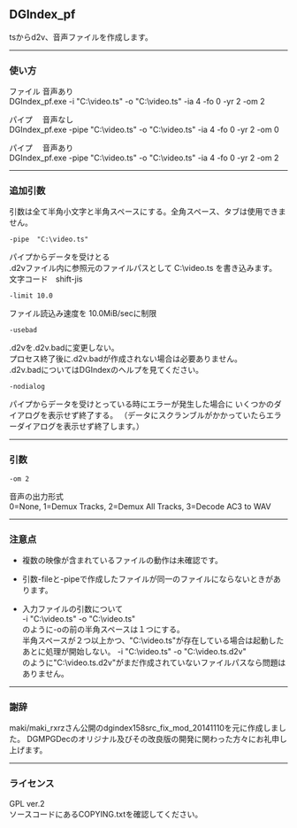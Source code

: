 ﻿
## DGIndex_pf

tsからd2v、音声ファイルを作成します。



------------------------------------------------------------------
### 使い方
ファイル  音声あり  
DGIndex_pf.exe  -i "C:\video.ts" -o "C:\video.ts"     -ia 4 -fo 0 -yr 2 -om 2

パイプ  　音声なし  
DGIndex_pf.exe  -pipe "C:\video.ts" -o "C:\video.ts"  -ia 4 -fo 0 -yr 2 -om 0

パイプ　  音声あり  
DGIndex_pf.exe  -pipe "C:\video.ts" -o "C:\video.ts"  -ia 4 -fo 0 -yr 2 -om 2



------------------------------------------------------------------
### 追加引数
引数は全て半角小文字と半角スペースにする。全角スペース、タブは使用できません。

    -pipe  "C:\video.ts"
パイプからデータを受けとる  
.d2vファイル内に参照元のファイルパスとして C:\video.ts を書き込みます。  
文字コード　shift-jis

    -limit 10.0
ファイル読込み速度を 10.0MiB/secに制限

    -usebad
.d2vを.d2v.badに変更しない。  
プロセス終了後に.d2v.badが作成されない場合は必要ありません。  
.d2v.badについてはDGIndexのヘルプを見てください。  

    -nodialog
パイプからデータを受けとっている時にエラーが発生した場合に
いくつかのダイアログを表示せず終了する。
（データにスクランブルがかかっていたらエラーダイアログを表示せず終了します。）  



------------------------------------------------------------------
### 引数
    -om 2
音声の出力形式  
0=None, 1=Demux Tracks, 2=Demux All Tracks, 3=Decode AC3 to WAV



------------------------------------------------------------------
### 注意点
* 複数の映像が含まれているファイルの動作は未確認です。

* 引数-fileと-pipeで作成したファイルが同一のファイルにならないときがあります。  


* 入力ファイルの引数について  
-i "C:\video.ts" -o "C:\video.ts"  
のように-oの前の半角スペースは１つにする。  
半角スペースが２つ以上かつ、"C:\video.ts"が存在している場合は起動したあとに処理が開始しない。
-i "C:\video.ts" -o "C:\video.ts.d2v"  
のように"C:\video.ts.d2v"がまだ作成されていないファイルパスなら問題はありません。



------------------------------------------------------------------
### 謝辞
maki/maki_rxrzさん公開のdgindex158src_fix_mod_20141110を元に作成しました。
DGMPGDecのオリジナル及びその改良版の開発に関わった方々にお礼申し上げます。



------------------------------------------------------------------
### ライセンス
GPL ver.2  
ソースコードにあるCOPYING.txtを確認してください。


